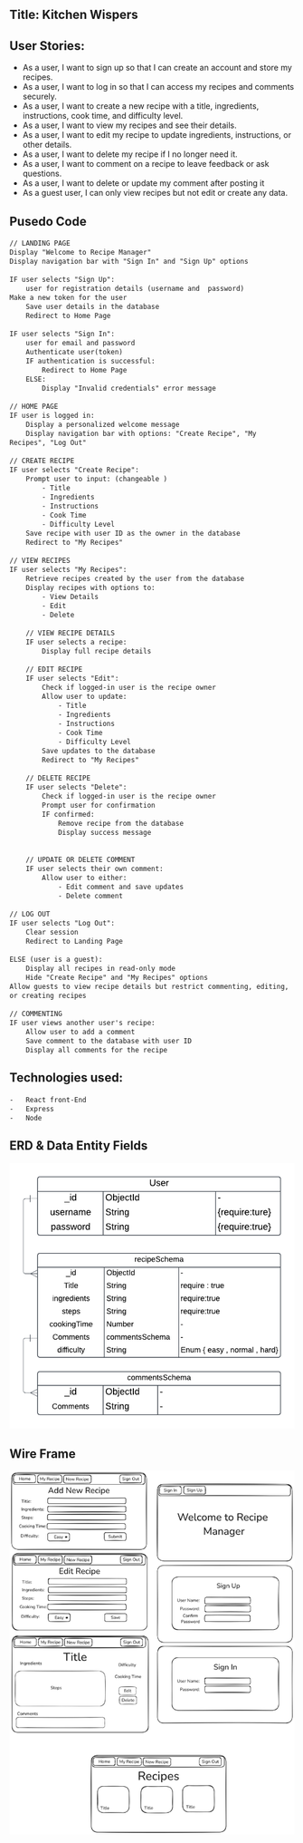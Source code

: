 ## Title: Kitchen Wispers

## User Stories: 
- 	As a user, I want to sign up so that I can create an account and store my recipes.
- 	As a user, I want to log in so that I can access my recipes and comments securely.
- 	As a user, I want to create a new recipe with a title, ingredients, instructions, cook time, and difficulty level.
- 	As a user, I want to view my recipes and see their details.
- 	As a user, I want to edit my recipe to update ingredients, instructions, or other details.
- 	As a user, I want to delete my recipe if I no longer need it.
- 	As a user, I want to comment on a recipe to leave feedback or ask questions.
- 	As a user, I want to delete or update my comment after posting it
- 	As a guest user, I can only view recipes but not edit or create any data.
  

  ## Pusedo Code 
  
    // LANDING PAGE
    Display "Welcome to Recipe Manager"
    Display navigation bar with "Sign In" and "Sign Up" options

    IF user selects "Sign Up":
        user for registration details (username and  password)
    Make a new token for the user 
        Save user details in the database
        Redirect to Home Page

    IF user selects "Sign In":
        user for email and password
        Authenticate user(token)
        IF authentication is successful:
            Redirect to Home Page
        ELSE:
            Display "Invalid credentials" error message

    // HOME PAGE
    IF user is logged in:
        Display a personalized welcome message
        Display navigation bar with options: "Create Recipe", "My Recipes", "Log Out"
    
    // CREATE RECIPE
    IF user selects "Create Recipe":
        Prompt user to input: (changeable )
            - Title
            - Ingredients
            - Instructions
            - Cook Time
            - Difficulty Level
        Save recipe with user ID as the owner in the database
        Redirect to "My Recipes"

    // VIEW RECIPES
    IF user selects "My Recipes":
        Retrieve recipes created by the user from the database
        Display recipes with options to:
            - View Details
            - Edit
            - Delete
        
        // VIEW RECIPE DETAILS
        IF user selects a recipe:
            Display full recipe details
            
        // EDIT RECIPE
        IF user selects "Edit":
            Check if logged-in user is the recipe owner
            Allow user to update:
                - Title
                - Ingredients
                - Instructions
                - Cook Time
                - Difficulty Level
            Save updates to the database
            Redirect to "My Recipes"

        // DELETE RECIPE
        IF user selects "Delete":
            Check if logged-in user is the recipe owner
            Prompt user for confirmation
            IF confirmed:
                Remove recipe from the database
                Display success message


        // UPDATE OR DELETE COMMENT
        IF user selects their own comment:
            Allow user to either:
                - Edit comment and save updates
                - Delete comment

    // LOG OUT
    IF user selects "Log Out":
        Clear session
        Redirect to Landing Page

    ELSE (user is a guest):
        Display all recipes in read-only mode
        Hide "Create Recipe" and "My Recipes" options
    Allow guests to view recipe details but restrict commenting, editing, or creating recipes

    // COMMENTING
    IF user views another user's recipe:
        Allow user to add a comment
        Save comment to the database with user ID
        Display all comments for the recipe

## Technologies used: 
    -	React front-End
    -	Express 
    -	Node
## ERD & Data Entity Fields
<img src="/Planning/Kitchen Whispers .png">


## Wire Frame
<img src="/Planning/mockUp.png">



